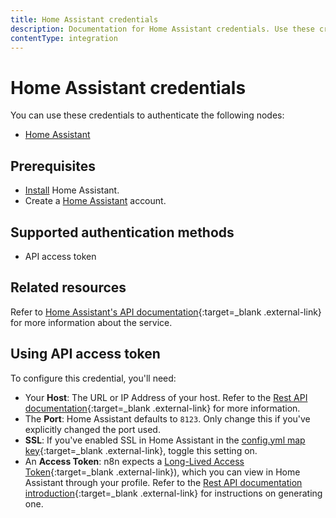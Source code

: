 ```yaml
---
title: Home Assistant credentials
description: Documentation for Home Assistant credentials. Use these credentials to authenticate Home Assistant in n8n, a workflow automation platform.
contentType: integration
---
```


# Home Assistant credentials

You can use these credentials to authenticate the following nodes:

- [Home Assistant](/integrations/builtin/app-nodes/n8n-nodes-base.homeassistant/)

## Prerequisites

- [Install](https://www.home-assistant.io/installation/) Home Assistant.
- Create a [Home Assistant](https://www.home-assistant.io/getting-started/onboarding) account.

## Supported authentication methods

- API access token

## Related resources

Refer to [Home Assistant's API documentation](https://developers.home-assistant.io/docs/api/rest){:target=_blank .external-link} for more information about the service.

## Using API access token

To configure this credential, you'll need:

- Your **Host**: The URL or IP Address of your host. Refer to the [Rest API documentation](https://developers.home-assistant.io/docs/api/rest/){:target=_blank .external-link} for more information.
- The **Port**: Home Assistant defaults to `8123`. Only change this if you've explicitly changed the port used.
- **SSL**: If you've enabled SSL in Home Assistant in the [config.yml map key](https://developers.home-assistant.io/docs/add-ons/configuration/?_highlight=ssl#add-on-configuration){:target=_blank .external-link}, toggle this setting on.
- An **Access Token**: n8n expects a [Long-Lived Access Token](https://developers.home-assistant.io/docs/auth_api#long-lived-access-token){:target=_blank .external-link}), which you can view in Home Assistant through your profile. Refer to the [Rest API documentation introduction](https://developers.home-assistant.io/docs/api/rest/){:target=_blank .external-link} for instructions on generating one.

